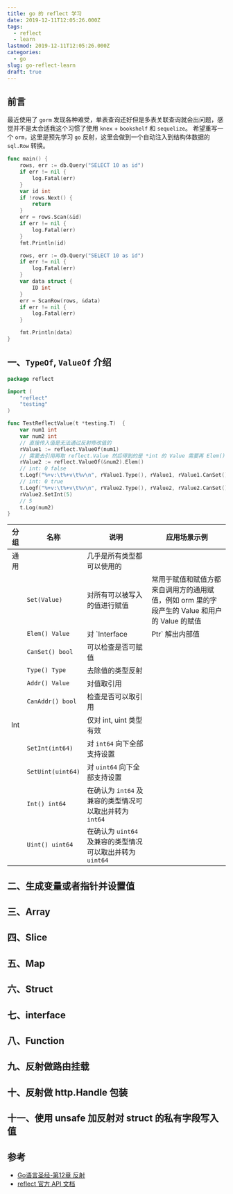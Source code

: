 ```yaml
---
title: go 的 reflect 学习
date: 2019-12-11T12:05:26.000Z
tags:
  - reflect
  - learn
lastmod: 2019-12-11T12:05:26.000Z
categories:
  - go
slug: go-reflect-learn
draft: true
---
```

## 前言

最近使用了 `gorm` 发现各种难受，单表查询还好但是多表关联查询就会出问题，感觉并不是太合适我这个习惯了使用 `knex` + `bookshelf` 和 `sequelize`。
希望重写一个 `orm`，这里是预先学习 `go` 反射，这里会做到一个自动注入到结构体数据的 `sql.Row` 转换。

``` go
func main() {
    rows, err := db.Query("SELECT 10 as id")
    if err != nil {
        log.Fatal(err)
    }
    var id int
    if !rows.Next() {
        return
    }
    err = rows.Scan(&id)
    if err != nil {
        log.Fatal(err)
    }
    fmt.Println(id)

    rows, err := db.Query("SELECT 10 as id")
    if err != nil {
        log.Fatal(err)
    }
    var data struct {
        ID int
    }
    err = ScanRow(rows, &data)
    if err != nil {
        log.Fatal(err)
    }

    fmt.Println(data)
}
```

## 一、`TypeOf`, `ValueOf` 介绍

```go
package reflect

import (
	"reflect"
	"testing"
)

func TestReflectValue(t *testing.T)  {
	var num1 int
    var num2 int
    // 直接传入值是无法通过反射修改值的
    rValue1 := reflect.ValueOf(num1)
    // 需要去引用再取 reflect.Value 然后得到的是 *int 的 Value 需要再 Elem() 取到 int。
    rValue2 := reflect.ValueOf(&num2).Elem()
    // int: 0 false
    t.Logf("%+v:\t%+v\t%v\n", rValue1.Type(), rValue1, rValue1.CanSet())
    // int: 0 true
	t.Logf("%+v:\t%+v\t%v\n", rValue2.Type(), rValue2, rValue2.CanSet())
    rValue2.SetInt(5)
    // 5
	t.Log(num2)
}
```

| 分组 | 名称 | 说明 | 应用场景示例 |
|:--------:|----|-------|-------------|
| 通用 || 几乎是所有类型都可以使用的 ||
|| `Set(Value)` | 对所有可以被写入的值进行赋值 | 常用于赋值和赋值方都来自调用方的通用赋值，例如 orm 里的字段产生的 Value 和用户的 Value 的赋值 |
|| `Elem() Value` | 对 `Interface | Ptr` 解出内部值 | |
|| `CanSet() bool` | 可以检查是否可赋值 | |
|| `Type() Type` | 去除值的类型反射 ||
|| `Addr() Value` | 对值取引用||
|| `CanAddr() bool` | 检查是否可以取引用 ||
| Int | | 仅对 int, uint 类型有效||
|| `SetInt(int64)` | 对 `int64` 向下全部支持设置 |  |
|| `SetUint(uint64)` | 对 `uint64` 向下全部支持设置 ||
|| `Int() int64` | 在确认为 `int64` 及兼容的类型情况可以取出并转为 `int64` ||
|| `Uint() uint64` | 在确认为 `uint64` 及兼容的类型情况可以取出并转为 `uint64` ||


## 二、生成变量或者指针并设置值

## 三、Array

## 四、Slice

## 五、Map

## 六、Struct

## 七、interface

## 八、Function

## 九、反射做路由挂载

## 十、反射做 http.Handle 包装

## 十一、使用 unsafe 加反射对 struct 的私有字段写入值

## 参考

- [Go语言圣经-第12章 反射](https://books.studygolang.com/gopl-zh/ch12/ch12.html)
- [reflect 官方 API 文档](https://pkg.go.dev/reflect?tab=doc)
